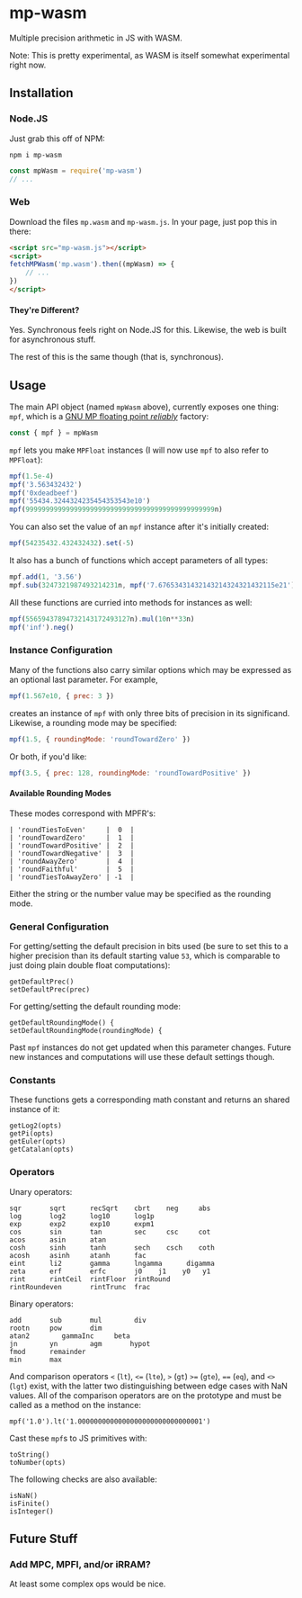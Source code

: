 # mp-wasm

Multiple precision arithmetic in JS with WASM.

Note: This is pretty experimental, as WASM is itself somewhat experimental right now.


## Installation

### Node.JS

Just grab this off of NPM:

    npm i mp-wasm

```js
const mpWasm = require('mp-wasm')
// ...
```

### Web

Download the files `mp.wasm` and `mp-wasm.js`. In your page, just pop this in there:

```html
<script src="mp-wasm.js"></script>
<script>
fetchMPWasm('mp.wasm').then((mpWasm) => {
    // ...
})
</script>
```

#### They're Different?

Yes. Synchronous feels right on Node.JS for this. Likewise, the web is built for asynchronous stuff.

The rest of this is the same though (that is, synchronous).


## Usage

The main API object (named `mpWasm` above), currently exposes one thing: `mpf`, which is a [GNU MP floating point *reliably*](https://www.mpfr.org/) factory:

```js
const { mpf } = mpWasm
```

`mpf` lets you make `MPFloat` instances (I will now use `mpf` to also refer to `MPFloat`):

```js
mpf(1.5e-4)
mpf('3.563432432')
mpf('0xdeadbeef')
mpf('55434.3244324235454353543e10')
mpf(99999999999999999999999999999999999999999999999n)
```

You can also set the value of an `mpf` instance after it's initially created:

```js
mpf(54235432.432432432).set(-5)
```

It also has a bunch of functions which accept parameters of all types:

```js
mpf.add(1, '3.56')
mpf.sub(3247321987493214231n, mpf('7.67653431432143214324321432115e21'))
```

All these functions are curried into methods for instances as well:

```js
mpf(55659437894732143172493127n).mul(10n**33n)
mpf('inf').neg()
```

### Instance Configuration

Many of the functions also carry similar options which may be expressed as an optional last parameter. For example,

```js
mpf(1.567e10, { prec: 3 })
```

creates an instance of `mpf` with only three bits of precision in its significand. Likewise, a rounding mode may be specified:

```js
mpf(1.5, { roundingMode: 'roundTowardZero' })
```

Or both, if you'd like:

```js
mpf(3.5, { prec: 128, roundingMode: 'roundTowardPositive' })
```

#### Available Rounding Modes

These modes correspond with MPFR's:

    | 'roundTiesToEven'     |  0  |
    | 'roundTowardZero'     |  1  |
    | 'roundTowardPositive' |  2  |
    | 'roundTowardNegative' |  3  |
    | 'roundAwayZero'       |  4  |
    | 'roundFaithful'       |  5  |
    | 'roundTiesToAwayZero' | -1  |

Either the string or the number value may be specified as the rounding mode.

### General Configuration

For getting/setting the default precision in bits used (be sure to set this to a higher precision than its default starting value `53`, which is comparable to just doing plain double float computations):

    getDefaultPrec()
    setDefaultPrec(prec)

For getting/setting the default rounding mode:

    getDefaultRoundingMode() {
    setDefaultRoundingMode(roundingMode) {

Past `mpf` instances do not get updated when this parameter changes. Future new instances and computations will use these default settings though.

### Constants

These functions gets a corresponding math constant and returns an shared instance of it:

    getLog2(opts)
    getPi(opts)
    getEuler(opts)
    getCatalan(opts)

### Operators

Unary operators:

    sqr       sqrt      recSqrt    cbrt    neg     abs
    log       log2      log10      log1p
    exp       exp2      exp10      expm1
    cos       sin       tan        sec     csc     cot
    acos      asin      atan     
    cosh      sinh      tanh       sech    csch    coth
    acosh     asinh     atanh      fac
    eint      li2       gamma      lngamma      digamma
    zeta      erf       erfc       j0    j1    y0   y1
    rint      rintCeil  rintFloor  rintRound
    rintRoundeven       rintTrunc  frac

Binary operators:

    add       sub       mul        div
    rootn     pow       dim
    atan2        gammaInc     beta
    jn        yn        agm       hypot
    fmod      remainder
    min       max

And comparison operators `<` (`lt`), `<=` (`lte`), `>` (`gt`) `>=` (`gte`), `==` (`eq`), and `<>` (`lgt`) exist, with the latter two distinguishing between edge cases with NaN values. All of the comparison operators are on the prototype and must be called as a method on the instance:

    mpf('1.0').lt('1.0000000000000000000000000000001')

Cast these `mpf`s to JS primitives with:

    toString()
    toNumber(opts)

The following checks are also available:

    isNaN()
    isFinite()
    isInteger()


## Future Stuff

### Add MPC, MPFI, and/or iRRAM?

At least some complex ops would be nice.
